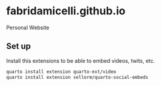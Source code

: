 # fabridamicelli.github.io
Personal Website


## Set up
Install this extensions to be able to embed videos, twits, etc.

```bash 
quarto install extension quarto-ext/video
quarto install extension sellorm/quarto-social-embeds
```
